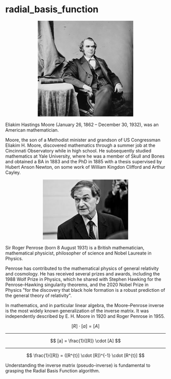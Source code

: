 # radial_basis_function

<div align="center">
  <img src="image/moore.jpg" alt="moore" width="300" height="300">
</div>

Eliakim Hastings Moore (January 26, 1862 – December 30, 1932), was an American mathematician.

Moore, the son of a Methodist minister and grandson of US Congressman Eliakim H. Moore, discovered mathematics through a summer job at the Cincinnati Observatory while in high school. He subsequently studied mathematics at Yale University, where he was a member of Skull and Bones and obtained a BA in 1883 and the PhD in 1885 with a thesis supervised by Hubert Anson Newton, on some work of William Kingdon Clifford and Arthur Cayley.

<div align="center">
  <img src="image/penrose.jpeg" alt="penrose">
</div>

Sir Roger Penrose (born 8 August 1931) is a British mathematician, mathematical physicist, philosopher of science and Nobel Laureate in Physics.

Penrose has contributed to the mathematical physics of general relativity and cosmology. He has received several prizes and awards, including the 1988 Wolf Prize in Physics, which he shared with Stephen Hawking for the Penrose–Hawking singularity theorems, and the 2020 Nobel Prize in Physics "for the discovery that black hole formation is a robust prediction of the general theory of relativity".

In mathematics, and in particular linear algebra, the Moore–Penrose inverse is the most widely known generalization of the inverse matrix. It was independently described by E. H. Moore in 1920 and Roger Penrose in 1955.

$$
[R] \cdot [a] = [A]
$$

---

$$
[a] = \frac{1}{[R]} \cdot [A]
$$

---

$$
\frac{1}{[R]} = ([R^{t}] \cdot [R])^{-1} \cdot [R^{t}]
$$

Understanding the inverse matrix (pseudo-inverse) is fundamental to grasping the Radial Basis Function algorithm.